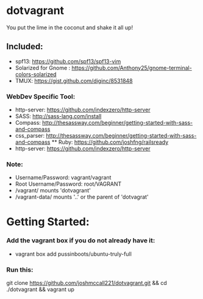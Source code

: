 # dotvagrant
You put the lime in the coconut and shake it all up!

## Included:
* spf13: https://github.com/spf13/spf13-vim
* Solarized for Gnome :  https://github.com/Anthony25/gnome-terminal-colors-solarized
* TMUX: https://gist.github.com/diginc/8531848

### WebDev Specific  Tool:
* http-server: https://github.com/indexzero/http-server 
* SASS: http://sass-lang.com/install
* Compass: http://thesassway.com/beginner/getting-started-with-sass-and-compass
* css_parser: http://thesassway.com/beginner/getting-started-with-sass-and-compass
** Ruby: https://github.com/joshfng/railsready
* http-server: https://github.com/indexzero/http-server 


### Note:
* Username/Password: vagrant/vagrant
* Root Username/Password: root/VAGRANT
* /vagrant/ mounts 'dotvagrant'
* /vagrant-data/ mounts '..' or the parent of 'dotvagrat'



# Getting Started:
### Add the vagrant box if you do not already have it: 
* vagrant box add pussinboots/ubuntu-truly-full

### Run this: 
git clone https://github.com/joshmccall221/dotvagrant.git && cd ./dotvagrant && vagrant up

